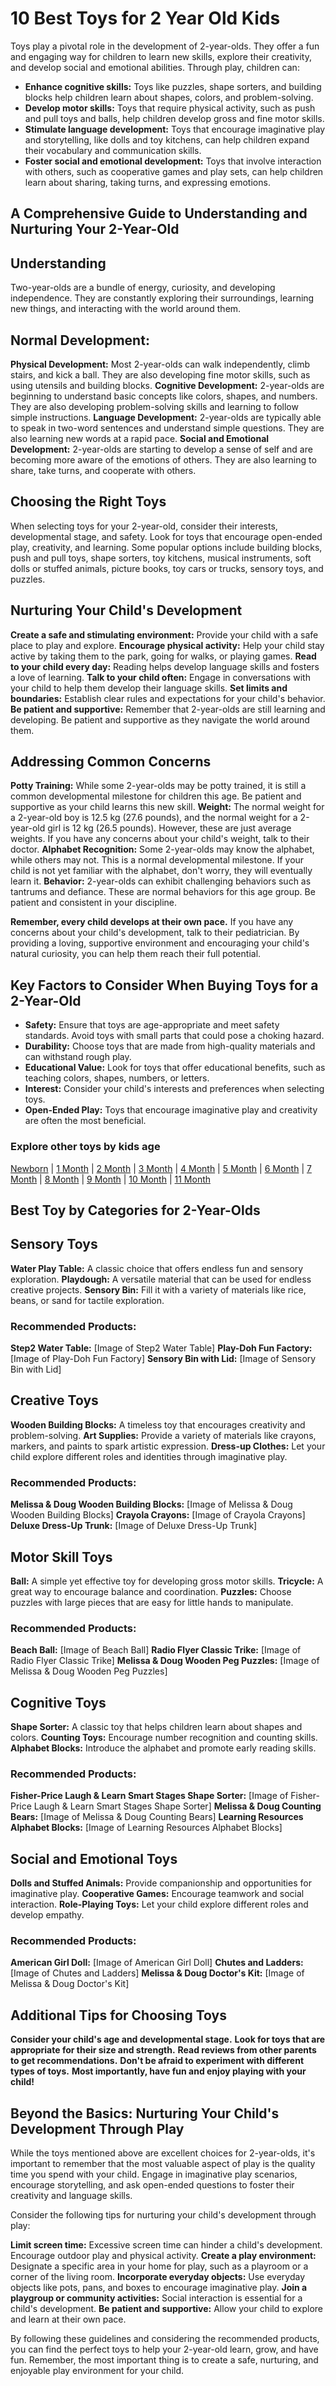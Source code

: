 # 10 Best Toys for 2 Year Old Kids
Toys play a pivotal role in the development of 2-year-olds. They offer a fun and engaging way for children to learn new skills, explore their creativity, and develop social and emotional abilities. Through play, children can:

* **Enhance cognitive skills:** Toys like puzzles, shape sorters, and building blocks help children learn about shapes, colors, and problem-solving.
* **Develop motor skills:** Toys that require physical activity, such as push and pull toys and balls, help children develop gross and fine motor skills.
* **Stimulate language development:** Toys that encourage imaginative play and storytelling, like dolls and toy kitchens, can help children expand their vocabulary and communication skills.
* **Foster social and emotional development:** Toys that involve interaction with others, such as cooperative games and play sets, can help children learn about sharing, taking turns, and expressing emotions.
## A Comprehensive Guide to Understanding and Nurturing Your 2-Year-Old

## Understanding

Two-year-olds are a bundle of energy, curiosity, and developing independence. They are constantly exploring their surroundings, learning new things, and interacting with the world around them. 

## Normal Development:

**Physical Development:** Most 2-year-olds can walk independently, climb stairs, and kick a ball. They are also developing fine motor skills, such as using utensils and building blocks.
**Cognitive Development:** 2-year-olds are beginning to understand basic concepts like colors, shapes, and numbers. They are also developing problem-solving skills and learning to follow simple instructions.
**Language Development:** 2-year-olds are typically able to speak in two-word sentences and understand simple questions. They are also learning new words at a rapid pace.
**Social and Emotional Development:** 2-year-olds are starting to develop a sense of self and are becoming more aware of the emotions of others. They are also learning to share, take turns, and cooperate with others.

## Choosing the Right Toys

When selecting toys for your 2-year-old, consider their interests, developmental stage, and safety. Look for toys that encourage open-ended play, creativity, and learning. Some popular options include building blocks, push and pull toys, shape sorters, toy kitchens, musical instruments, soft dolls or stuffed animals, picture books, toy cars or trucks, sensory toys, and puzzles.

## Nurturing Your Child's Development

**Create a safe and stimulating environment:** Provide your child with a safe place to play and explore.
**Encourage physical activity:** Help your child stay active by taking them to the park, going for walks, or playing games.
**Read to your child every day:** Reading helps develop language skills and fosters a love of learning.
**Talk to your child often:** Engage in conversations with your child to help them develop their language skills.
**Set limits and boundaries:** Establish clear rules and expectations for your child's behavior.
**Be patient and supportive:** Remember that 2-year-olds are still learning and developing. Be patient and supportive as they navigate the world around them.

## Addressing Common Concerns

**Potty Training:** While some 2-year-olds may be potty trained, it is still a common developmental milestone for children this age. Be patient and supportive as your child learns this new skill.
**Weight:** The normal weight for a 2-year-old boy is 12.5 kg (27.6 pounds), and the normal weight for a 2-year-old girl is 12 kg (26.5 pounds). However, these are just average weights. If you have any concerns about your child's weight, talk to their doctor.
**Alphabet Recognition:** Some 2-year-olds may know the alphabet, while others may not. This is a normal developmental milestone. If your child is not yet familiar with the alphabet, don't worry, they will eventually learn it.
**Behavior:** 2-year-olds can exhibit challenging behaviors such as tantrums and defiance. These are normal behaviors for this age group. Be patient and consistent in your discipline.

**Remember, every child develops at their own pace.** If you have any concerns about your child's development, talk to their pediatrician. By providing a loving, supportive environment and encouraging your child's natural curiosity, you can help them reach their full potential.

## Key Factors to Consider When Buying Toys for a 2-Year-Old

* **Safety:** Ensure that toys are age-appropriate and meet safety standards. Avoid toys with small parts that could pose a choking hazard.
* **Durability:** Choose toys that are made from high-quality materials and can withstand rough play.
* **Educational Value:** Look for toys that offer educational benefits, such as teaching colors, shapes, numbers, or letters.
* **Interest:** Consider your child's interests and preferences when selecting toys.
* **Open-Ended Play:** Toys that encourage imaginative play and creativity are often the most beneficial.
### Explore other toys by kids age
<a href="https://github.com/besttoys/newborn">Newborn</a> |
<a href="https://github.com/besttoys/1">1 Month</a> |
<a href="https://github.com/besttoys/2">2 Month</a> |
<a href="https://github.com/besttoys/3">3 Month</a> |
<a href="https://github.com/besttoys/4">4 Month</a> |
<a href="https://github.com/besttoys/5">5 Month</a> |
<a href="https://github.com/besttoys/6">6 Month</a> |
<a href="https://github.com/besttoys/7">7 Month</a> |
<a href="https://github.com/besttoys/8">8 Month</a> |
<a href="https://github.com/besttoys/9">9 Month</a> |
<a href="https://github.com/besttoys/10">10 Month</a> |
<a href="https://github.com/besttoys/11">11 Month</a>
## Best Toy by Categories for 2-Year-Olds

## Sensory Toys
**Water Play Table:** A classic choice that offers endless fun and sensory exploration.
**Playdough:** A versatile material that can be used for endless creative projects.
**Sensory Bin:** Fill it with a variety of materials like rice, beans, or sand for tactile exploration.

### Recommended Products:
**Step2 Water Table:** [Image of Step2 Water Table]
**Play-Doh Fun Factory:** [Image of Play-Doh Fun Factory]
**Sensory Bin with Lid:** [Image of Sensory Bin with Lid]

## Creative Toys
**Wooden Building Blocks:** A timeless toy that encourages creativity and problem-solving.
**Art Supplies:** Provide a variety of materials like crayons, markers, and paints to spark artistic expression.
**Dress-up Clothes:** Let your child explore different roles and identities through imaginative play.

### Recommended Products:
**Melissa & Doug Wooden Building Blocks:** [Image of Melissa & Doug Wooden Building Blocks]
**Crayola Crayons:** [Image of Crayola Crayons]
**Deluxe Dress-Up Trunk:** [Image of Deluxe Dress-Up Trunk]

## Motor Skill Toys
**Ball:** A simple yet effective toy for developing gross motor skills.
**Tricycle:** A great way to encourage balance and coordination.
**Puzzles:** Choose puzzles with large pieces that are easy for little hands to manipulate.

### Recommended Products:
**Beach Ball:** [Image of Beach Ball]
**Radio Flyer Classic Trike:** [Image of Radio Flyer Classic Trike]
**Melissa & Doug Wooden Peg Puzzles:** [Image of Melissa & Doug Wooden Peg Puzzles]

## Cognitive Toys
**Shape Sorter:** A classic toy that helps children learn about shapes and colors.
**Counting Toys:** Encourage number recognition and counting skills.
**Alphabet Blocks:** Introduce the alphabet and promote early reading skills.

### Recommended Products:
**Fisher-Price Laugh & Learn Smart Stages Shape Sorter:** [Image of Fisher-Price Laugh & Learn Smart Stages Shape Sorter]
**Melissa & Doug Counting Bears:** [Image of Melissa & Doug Counting Bears]
**Learning Resources Alphabet Blocks:** [Image of Learning Resources Alphabet Blocks]

## Social and Emotional Toys
**Dolls and Stuffed Animals:** Provide companionship and opportunities for imaginative play.
**Cooperative Games:** Encourage teamwork and social interaction.
**Role-Playing Toys:** Let your child explore different roles and develop empathy.

### Recommended Products:
**American Girl Doll:** [Image of American Girl Doll]
**Chutes and Ladders:** [Image of Chutes and Ladders]
**Melissa & Doug Doctor's Kit:** [Image of Melissa & Doug Doctor's Kit]

## Additional Tips for Choosing Toys

**Consider your child's age and developmental stage.**
**Look for toys that are appropriate for their size and strength.**
**Read reviews from other parents to get recommendations.**
**Don't be afraid to experiment with different types of toys.**
**Most importantly, have fun and enjoy playing with your child!**

## Beyond the Basics: Nurturing Your Child's Development Through Play

While the toys mentioned above are excellent choices for 2-year-olds, it's important to remember that the most valuable aspect of play is the quality time you spend with your child. Engage in imaginative play scenarios, encourage storytelling, and ask open-ended questions to foster their creativity and language skills.

Consider the following tips for nurturing your child's development through play:

**Limit screen time:** Excessive screen time can hinder a child's development. Encourage outdoor play and physical activity.
**Create a play environment:** Designate a specific area in your home for play, such as a playroom or a corner of the living room.
**Incorporate everyday objects:** Use everyday objects like pots, pans, and boxes to encourage imaginative play.
**Join a playgroup or community activities:** Social interaction is essential for a child's development.
**Be patient and supportive:** Allow your child to explore and learn at their own pace.

By following these guidelines and considering the recommended products, you can find the perfect toys to help your 2-year-old learn, grow, and have fun. Remember, the most important thing is to create a safe, nurturing, and enjoyable play environment for your child.
